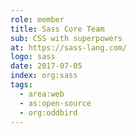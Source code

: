 ```yaml
---
role: member
title: Sass Core Team
sub: CSS with superpowers
at: https://sass-lang.com/
logo: sass
date: 2017-07-05
index: org:sass
tags:
  - area:web
  - as:open-source
  - org:oddbird
---
```

